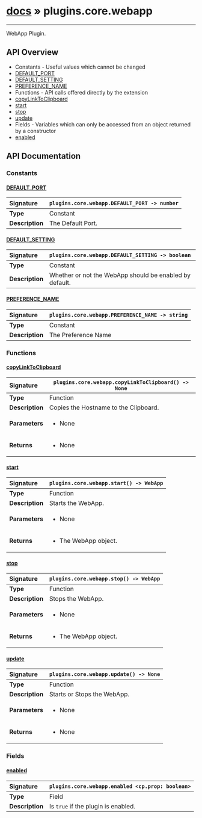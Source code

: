 # [docs](index.md) » plugins.core.webapp
---

WebApp Plugin.

## API Overview
* Constants - Useful values which cannot be changed
 * [DEFAULT_PORT](#default_port)
 * [DEFAULT_SETTING](#default_setting)
 * [PREFERENCE_NAME](#preference_name)
* Functions - API calls offered directly by the extension
 * [copyLinkToClipboard](#copylinktoclipboard)
 * [start](#start)
 * [stop](#stop)
 * [update](#update)
* Fields - Variables which can only be accessed from an object returned by a constructor
 * [enabled](#enabled)

## API Documentation

### Constants

#### [DEFAULT_PORT](#default_port)
| <span style="float: left;">**Signature**</span> | <span style="float: left;">`plugins.core.webapp.DEFAULT_PORT -> number` </span>                                                          |
| -----------------------------------------------------|---------------------------------------------------------------------------------------------------------|
| **Type**                                             | Constant                                                                                         |
| **Description**                                      | The Default Port.                                                                                         |

#### [DEFAULT_SETTING](#default_setting)
| <span style="float: left;">**Signature**</span> | <span style="float: left;">`plugins.core.webapp.DEFAULT_SETTING -> boolean` </span>                                                          |
| -----------------------------------------------------|---------------------------------------------------------------------------------------------------------|
| **Type**                                             | Constant                                                                                         |
| **Description**                                      | Whether or not the WebApp should be enabled by default.                                                                                         |

#### [PREFERENCE_NAME](#preference_name)
| <span style="float: left;">**Signature**</span> | <span style="float: left;">`plugins.core.webapp.PREFERENCE_NAME -> string` </span>                                                          |
| -----------------------------------------------------|---------------------------------------------------------------------------------------------------------|
| **Type**                                             | Constant                                                                                         |
| **Description**                                      | The Preference Name                                                                                         |

### Functions

#### [copyLinkToClipboard](#copylinktoclipboard)
| <span style="float: left;">**Signature**</span> | <span style="float: left;">`plugins.core.webapp.copyLinkToClipboard() -> None` </span>                                                          |
| -----------------------------------------------------|---------------------------------------------------------------------------------------------------------|
| **Type**                                             | Function                                                                                         |
| **Description**                                      | Copies the Hostname to the Clipboard.                                                                                         |
| **Parameters**                                       | <ul><li>None</li></ul> |
| **Returns**                                          | <ul><li>None</li></ul>          |

#### [start](#start)
| <span style="float: left;">**Signature**</span> | <span style="float: left;">`plugins.core.webapp.start() -> WebApp` </span>                                                          |
| -----------------------------------------------------|---------------------------------------------------------------------------------------------------------|
| **Type**                                             | Function                                                                                         |
| **Description**                                      | Starts the WebApp.                                                                                         |
| **Parameters**                                       | <ul><li>None</li></ul> |
| **Returns**                                          | <ul><li>The WebApp object.</li></ul>          |

#### [stop](#stop)
| <span style="float: left;">**Signature**</span> | <span style="float: left;">`plugins.core.webapp.stop() -> WebApp` </span>                                                          |
| -----------------------------------------------------|---------------------------------------------------------------------------------------------------------|
| **Type**                                             | Function                                                                                         |
| **Description**                                      | Stops the WebApp.                                                                                         |
| **Parameters**                                       | <ul><li>None</li></ul> |
| **Returns**                                          | <ul><li>The WebApp object.</li></ul>          |

#### [update](#update)
| <span style="float: left;">**Signature**</span> | <span style="float: left;">`plugins.core.webapp.update() -> None` </span>                                                          |
| -----------------------------------------------------|---------------------------------------------------------------------------------------------------------|
| **Type**                                             | Function                                                                                         |
| **Description**                                      | Starts or Stops the WebApp.                                                                                         |
| **Parameters**                                       | <ul><li>None</li></ul> |
| **Returns**                                          | <ul><li>None</li></ul>          |

### Fields

#### [enabled](#enabled)
| <span style="float: left;">**Signature**</span> | <span style="float: left;">`plugins.core.webapp.enabled <cp.prop: boolean>` </span>                                                          |
| -----------------------------------------------------|---------------------------------------------------------------------------------------------------------|
| **Type**                                             | Field                                                                                         |
| **Description**                                      | Is `true` if the plugin is enabled.                                                                                         |


